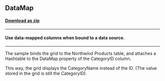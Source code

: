 ## DataMap
#### [Download as zip](https://grapecity.github.io/DownGit/#/home?url=https://github.com/GrapeCity/ComponentOne-WinForms-Samples/tree/master/NetFramework\FlexGrid\VB\DataMap)
____
#### Use data-mapped columns when bound to a data source.
____
The sample binds the grid to the Northwind Products table, and attaches a Hashtable to the DataMap property of the CategoryID column. 

This way, the grid displays the CategoryName instead of the ID. (The value stored in the grid is still the CategoryID). 